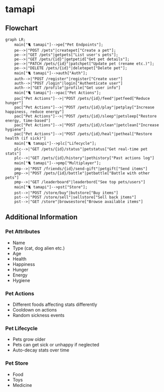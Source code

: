 # tamapi

## Flowchart

```mermaid
graph LR;
	main["🐈 tamapi"]-->pe["Pet Endpoints"];
	pe-->|"POST /pets"|createpet["Create a pet"];
	pe-->|"GET /pets"|getpets["List user's pets"];
	pe-->|"GET /pets/{id}"|getpetid["Get pet details"];
	pe-->|"PATCH /pets/{id}"|patchpet["Update pet (rename etc.)"];
	pe-->|"DELETE /pets/{id}"|deletepet["Delete pet"];
	main["🐈 tamapi"]-->auth["Auth"];
	auth-->|"POST /register"|register["Create user"]
	auth-->|"POST /login"|login["Authenticate user"]
	auth-->|"GET /profile"|profile["Get user info"]
	main["🐈 tamapi"]-->pac["Pet Actions"];
	pac["Pet Actions"]-->|"POST /pets/{id}/feed"|petfeed["Reduce hunger"]
	pac["Pet Actions"]-->|"POST /pets/{id}/play"|petplay["Increase happiness, reduce energy"]
	pac["Pet Actions"]-->|"POST /pets/{id}/sleep"|petsleep["Restore energy, time-based"]
	pac["Pet Actions"]-->|"POST /pets/{id}/clean"|petclean["Increase hygiene"]
	pac["Pet Actions"]-->|"POST /pets/{id}/heal"|petheal["Restore health (if sick)"]
	main["🐈 tamapi"]-->plc["Lifecycle"];
    plc-->|"GET /pets/{id}/status"|petstatus["Get real-time pet stats"]
    plc-->|"GET /pets/{id}/history"|pethistory["Past actions log"]
	main["🐈 tamapi"]-->pmp["Multiplayer"];
    pmp-->|"POST /friends/{id}/send-gift"|petgift["Send items"]
    pmp-->|"POST /pets/{id}/battle"|petbattle["Battle with other pets"]
    pmp-->|"GET /leaderboard"|leaderbord["See top pets/users"]
	main["🐈 tamapi"]-->pst["Store"];
    pst-->|"POST /store/buy"|butstore["Buy items"]
    pst-->|"POST /store/sell"|sellstore["Sell back items"]
    pst-->|"GET /store"|browsestore["Browse available items"]
```

## Additional Information

### Pet Attributes

- Name
- Type (cat, dog alien etc.)
- Age
- Health
- Happiness
- Hunger
- Energy
- Hygiene

### Pet Actions

- Different foods affecting stats differently
- Cooldown on actions
- Random sickness events

### Pet Lifecycle

- Pets grow older
- Pets can get sick or unhappy if neglected
- Auto-decay stats over time

### Pet Store

- Food
- Toys
- Medicine
